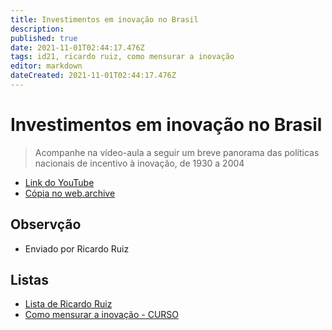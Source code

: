 ```yaml
---
title: Investimentos em inovação no Brasil
description: 
published: true
date: 2021-11-01T02:44:17.476Z
tags: id21, ricardo ruiz, como mensurar a inovação
editor: markdown
dateCreated: 2021-11-01T02:44:17.476Z
---
```


# Investimentos em inovação no Brasil
> Acompanhe na vídeo-aula a seguir um breve panorama das políticas nacionais de incentivo à inovação, de 1930 a 2004
- [Link do YouTube](https://www.youtube.com/watch?v=sE_Q2h-1iS8)
- [Cópia no web.archive](https://web.archive.org/web/20211019182234/https://www.youtube.com/watch?v=sE_Q2h-1iS8)
## Observção
- Enviado por Ricardo Ruiz

## Listas

- [Lista de Ricardo Ruiz](/listas/ricardo-ruiz)
- [Como mensurar a inovação - CURSO](/recursos/como-mensurar-a-inovacao-curso)